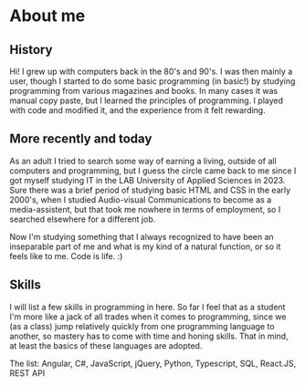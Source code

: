 # About me
## History
Hi! I grew up with computers back in the 80's and 90's. I was then mainly a user, though I started to do some basic programming (in basic!) by studying programming from various magazines and books.
In many cases it was manual copy paste, but I learned the principles of programming. I played with code and modified it, and the experience from it felt rewarding.

## More recently and today
As an adult I tried to search some way of earning a living, outside of all computers and programming, but I guess the circle came back to me since I got myself studying IT in the LAB University of Applied Sciences in 2023.
Sure there was a brief period of studying basic HTML and CSS in the early 2000's, when I studied Audio-visual Communications to become as a media-assistent, but that took me nowhere in terms of
employment, so I searched elsewhere for a different job.

Now I'm studying something that I always recognized to have been an inseparable part of me and what is my kind of a natural function, or so it feels like to me. Code is life. :)

## Skills
I will list a few skills in programming in here. So far I feel that as a student I'm more like a jack of all trades when it comes to programming, since we (as a class) jump relatively quickly from one programming language to another,
so mastery has to come with time and honing skills. That in mind, at least the basics of these languages are adopted.

The list: Angular, C#, JavaScript, jQuery, Python, Typescript, SQL, React.JS, REST API
